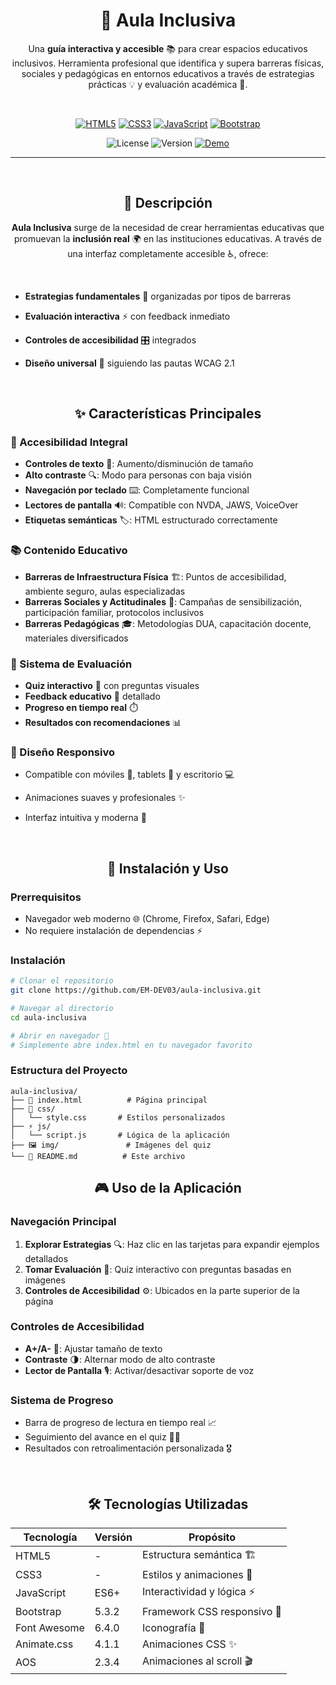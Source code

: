 <div align="center">
   
# 🏫 Aula Inclusiva

Una **guía interactiva y accesible** 📚 para crear espacios educativos inclusivos. Herramienta profesional que identifica y supera barreras físicas, sociales y pedagógicas en entornos educativos a través de estrategias prácticas 💡 y evaluación académica 🎯.

<br>

[![HTML5](https://img.shields.io/badge/HTML5-E34F26?style=for-the-badge&logo=html5&logoColor=white)](https://developer.mozilla.org/en-US/docs/Web/HTML)
[![CSS3](https://img.shields.io/badge/CSS3-1572B6?style=for-the-badge&logo=css3&logoColor=white)](https://developer.mozilla.org/en-US/docs/Web/CSS)
[![JavaScript](https://img.shields.io/badge/JavaScript-F7DF1E?style=for-the-badge&logo=javascript&logoColor=black)](https://developer.mozilla.org/en-US/docs/Web/JavaScript)
[![Bootstrap](https://img.shields.io/badge/Bootstrap-563D7C?style=for-the-badge&logo=bootstrap&logoColor=white)](https://getbootstrap.com/)

![License](https://img.shields.io/badge/license-MIT-green?style=for-the-badge)
![Version](https://img.shields.io/badge/version-1.0.0-blue?style=for-the-badge)
[![Demo](https://img.shields.io/badge/demo-live-brightgreen?style=for-the-badge)](https://aula-inclusiva.vercel.app)

</div>

---
<br>

<div align="center">

## 📖 Descripción

**Aula Inclusiva** surge de la necesidad de crear herramientas educativas que promuevan la **inclusión real** 🌍 en las instituciones educativas. A través de una interfaz completamente accesible ♿, ofrece:

<br>

</div>

- **Estrategias fundamentales** 🧠 organizadas por tipos de barreras
- **Evaluación interactiva** ⚡ con feedback inmediato
- **Controles de accesibilidad** 🎛️ integrados
- **Diseño universal** 🎨 siguiendo las pautas WCAG 2.1

  <br>

<div align="center">
   
## ✨ Características Principales

</div>

### 🔧 Accesibilidad Integral
- **Controles de texto** 📝: Aumento/disminución de tamaño
- **Alto contraste** 🔍: Modo para personas con baja visión
- **Navegación por teclado** ⌨️: Completamente funcional
- **Lectores de pantalla** 🔊: Compatible con NVDA, JAWS, VoiceOver
- **Etiquetas semánticas** 🏷️: HTML estructurado correctamente

### 📚 Contenido Educativo
- **Barreras de Infraestructura Física** 🏗️: Puntos de accesibilidad, ambiente seguro, aulas especializadas
- **Barreras Sociales y Actitudinales** 👥: Campañas de sensibilización, participación familiar, protocolos inclusivos
- **Barreras Pedagógicas** 🎓: Metodologías DUA, capacitación docente, materiales diversificados

### 🎯 Sistema de Evaluación
- **Quiz interactivo** 🧩 con preguntas visuales
- **Feedback educativo** 💬 detallado
- **Progreso en tiempo real** ⏱️
- **Resultados con recomendaciones** 📊

### 📱 Diseño Responsivo
- Compatible con móviles 📱, tablets 📲 y escritorio 💻
- Animaciones suaves y profesionales ✨
- Interfaz intuitiva y moderna 🎨

  <br>

<div align="center">
   
## 🚀 Instalación y Uso

</div>

### Prerrequisitos
- Navegador web moderno 🌐 (Chrome, Firefox, Safari, Edge)
- No requiere instalación de dependencias ⚡

### Instalación
```bash
# Clonar el repositorio
git clone https://github.com/EM-DEV03/aula-inclusiva.git

# Navegar al directorio
cd aula-inclusiva

# Abrir en navegador 🚀
# Simplemente abre index.html en tu navegador favorito
```

### Estructura del Proyecto
```
aula-inclusiva/
├── 📄 index.html          # Página principal
├── 🎨 css/
│   └── style.css       # Estilos personalizados
├── ⚡ js/
│   └── script.js       # Lógica de la aplicación
├── 🖼️ img/               # Imágenes del quiz
└── 📖 README.md          # Este archivo
```

<div align="center">
   
## 🎮 Uso de la Aplicación

</div>

### Navegación Principal
1. **Explorar Estrategias** 🔍: Haz clic en las tarjetas para expandir ejemplos detallados
2. **Tomar Evaluación** 📝: Quiz interactivo con preguntas basadas en imágenes
3. **Controles de Accesibilidad** ⚙️: Ubicados en la parte superior de la página

### Controles de Accesibilidad
- **A+/A-** 📏: Ajustar tamaño de texto
- **Contraste** 🌗: Alternar modo de alto contraste
- **Lector de Pantalla** 🎙️: Activar/desactivar soporte de voz

### Sistema de Progreso
- Barra de progreso de lectura en tiempo real 📈
- Seguimiento del avance en el quiz 🏃‍♂️
- Resultados con retroalimentación personalizada 🎖️

<br>

<div align="center">
   
## 🛠️ Tecnologías Utilizadas



| Tecnología | Versión | Propósito |
|------------|---------|-----------|
| HTML5 | - | Estructura semántica 🏗️ |
| CSS3 | - | Estilos y animaciones 🎨 |
| JavaScript | ES6+ | Interactividad y lógica ⚡ |
| Bootstrap | 5.3.2 | Framework CSS responsivo 📱 |
| Font Awesome | 6.4.0 | Iconografía 🎯 |
| Animate.css | 4.1.1 | Animaciones CSS ✨ |
| AOS | 2.3.4 | Animaciones al scroll 🎬 |

</div>
